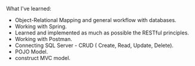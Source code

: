What I've learned:
- Object-Relational Mapping and general workflow with databases.
- Working with Spring.
- Learned and implemented as much as possible the RESTful principles.
- Working with Postman.
- Connecting SQL Server - CRUD ( Create, Read, Update, Delete).
- POJO Model.
- construct MVC model.


